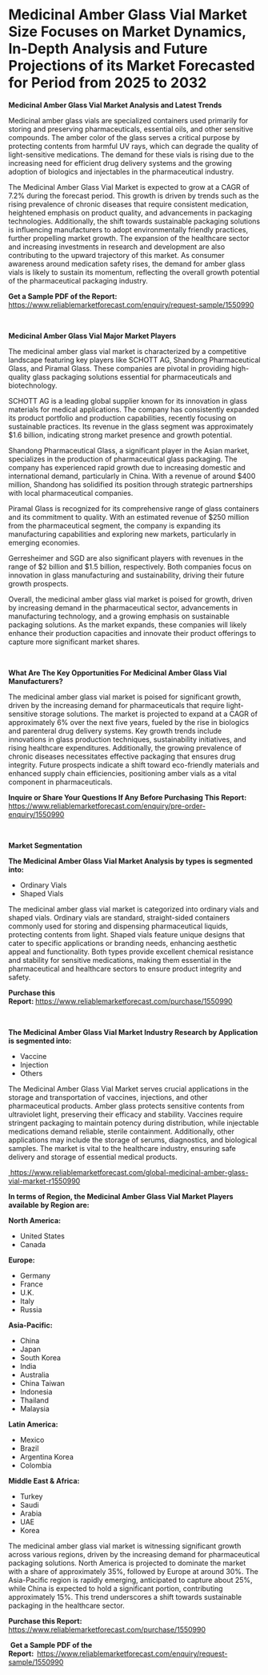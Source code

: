 <p><h1>Medicinal Amber Glass Vial Market Size Focuses on Market Dynamics, In-Depth Analysis and Future Projections of its Market Forecasted for Period from 2025 to 2032</h1></p><p><strong>Medicinal Amber Glass Vial Market Analysis and Latest Trends</strong></p>
<p><p>Medicinal amber glass vials are specialized containers used primarily for storing and preserving pharmaceuticals, essential oils, and other sensitive compounds. The amber color of the glass serves a critical purpose by protecting contents from harmful UV rays, which can degrade the quality of light-sensitive medications. The demand for these vials is rising due to the increasing need for efficient drug delivery systems and the growing adoption of biologics and injectables in the pharmaceutical industry.</p><p>The Medicinal Amber Glass Vial Market is expected to grow at a CAGR of 7.2% during the forecast period. This growth is driven by trends such as the rising prevalence of chronic diseases that require consistent medication, heightened emphasis on product quality, and advancements in packaging technologies. Additionally, the shift towards sustainable packaging solutions is influencing manufacturers to adopt environmentally friendly practices, further propelling market growth. The expansion of the healthcare sector and increasing investments in research and development are also contributing to the upward trajectory of this market. As consumer awareness around medication safety rises, the demand for amber glass vials is likely to sustain its momentum, reflecting the overall growth potential of the pharmaceutical packaging industry.</p></p>
<p><strong>Get a Sample PDF of the Report:&nbsp;</strong> <a href="https://www.reliablemarketforecast.com/enquiry/request-sample/1550990?utm_campaign=2994&utm_medium=2&utm_source=Github&utm_content=ia&utm_term=19042025&utm_id=medicinal-amber-glass-vial">https://www.reliablemarketforecast.com/enquiry/request-sample/1550990</a></p>
<p>&nbsp;</p>
<p><strong>Medicinal Amber Glass Vial Major Market Players</strong></p>
<p><p>The medicinal amber glass vial market is characterized by a competitive landscape featuring key players like SCHOTT AG, Shandong Pharmaceutical Glass, and Piramal Glass. These companies are pivotal in providing high-quality glass packaging solutions essential for pharmaceuticals and biotechnology.</p><p>SCHOTT AG is a leading global supplier known for its innovation in glass materials for medical applications. The company has consistently expanded its product portfolio and production capabilities, recently focusing on sustainable practices. Its revenue in the glass segment was approximately $1.6 billion, indicating strong market presence and growth potential.</p><p>Shandong Pharmaceutical Glass, a significant player in the Asian market, specializes in the production of pharmaceutical glass packaging. The company has experienced rapid growth due to increasing domestic and international demand, particularly in China. With a revenue of around $400 million, Shandong has solidified its position through strategic partnerships with local pharmaceutical companies.</p><p>Piramal Glass is recognized for its comprehensive range of glass containers and its commitment to quality. With an estimated revenue of $250 million from the pharmaceutical segment, the company is expanding its manufacturing capabilities and exploring new markets, particularly in emerging economies.</p><p>Gerresheimer and SGD are also significant players with revenues in the range of $2 billion and $1.5 billion, respectively. Both companies focus on innovation in glass manufacturing and sustainability, driving their future growth prospects.</p><p>Overall, the medicinal amber glass vial market is poised for growth, driven by increasing demand in the pharmaceutical sector, advancements in manufacturing technology, and a growing emphasis on sustainable packaging solutions. As the market expands, these companies will likely enhance their production capacities and innovate their product offerings to capture more significant market shares.</p></p>
<p>&nbsp;</p>
<p><strong>What Are The Key Opportunities For Medicinal Amber Glass Vial Manufacturers?</strong></p>
<p><p>The medicinal amber glass vial market is poised for significant growth, driven by the increasing demand for pharmaceuticals that require light-sensitive storage solutions. The market is projected to expand at a CAGR of approximately 6% over the next five years, fueled by the rise in biologics and parenteral drug delivery systems. Key growth trends include innovations in glass production techniques, sustainability initiatives, and rising healthcare expenditures. Additionally, the growing prevalence of chronic diseases necessitates effective packaging that ensures drug integrity. Future prospects indicate a shift toward eco-friendly materials and enhanced supply chain efficiencies, positioning amber vials as a vital component in pharmaceuticals.</p></p>
<p><strong>Inquire or Share Your Questions If Any Before Purchasing This Report:</strong> <a href="https://www.reliablemarketforecast.com/enquiry/pre-order-enquiry/1550990?utm_campaign=2994&utm_medium=2&utm_source=Github&utm_content=ia&utm_term=19042025&utm_id=medicinal-amber-glass-vial">https://www.reliablemarketforecast.com/enquiry/pre-order-enquiry/1550990</a></p>
<p>&nbsp;</p>
<p><strong>Market Segmentation</strong></p>
<p><strong>The Medicinal Amber Glass Vial Market Analysis by types is segmented into:</strong></p>
<p><ul><li>Ordinary Vials</li><li>Shaped Vials</li></ul></p>
<p><p>The medicinal amber glass vial market is categorized into ordinary vials and shaped vials. Ordinary vials are standard, straight-sided containers commonly used for storing and dispensing pharmaceutical liquids, protecting contents from light. Shaped vials feature unique designs that cater to specific applications or branding needs, enhancing aesthetic appeal and functionality. Both types provide excellent chemical resistance and stability for sensitive medications, making them essential in the pharmaceutical and healthcare sectors to ensure product integrity and safety.</p></p>
<p><strong>Purchase this Report:&nbsp;</strong><a href="https://www.reliablemarketforecast.com/purchase/1550990?utm_campaign=2994&utm_medium=2&utm_source=Github&utm_content=ia&utm_term=19042025&utm_id=medicinal-amber-glass-vial">https://www.reliablemarketforecast.com/purchase/1550990</a></p>
<p>&nbsp;</p>
<p><strong>The Medicinal Amber Glass Vial Market Industry Research by Application is segmented into:</strong></p>
<p><ul><li>Vaccine</li><li>Injection</li><li>Others</li></ul></p>
<p><p>The Medicinal Amber Glass Vial Market serves crucial applications in the storage and transportation of vaccines, injections, and other pharmaceutical products. Amber glass protects sensitive contents from ultraviolet light, preserving their efficacy and stability. Vaccines require stringent packaging to maintain potency during distribution, while injectable medications demand reliable, sterile containment. Additionally, other applications may include the storage of serums, diagnostics, and biological samples. The market is vital to the healthcare industry, ensuring safe delivery and storage of essential medical products.</p></p>
<p><a href="https://www.reliablemarketforecast.com/global-medicinal-amber-glass-vial-market-r1550990?utm_campaign=2994&utm_medium=2&utm_source=Github&utm_content=ia&utm_term=19042025&utm_id=medicinal-amber-glass-vial">&nbsp;https://www.reliablemarketforecast.com/global-medicinal-amber-glass-vial-market-r1550990</a></p>
<p><strong>In terms of Region, the Medicinal Amber Glass Vial Market Players available by Region are:</strong></p>
<p>
    <p> <strong> North America: </strong>
        <ul>
            <li>United States</li>
            <li>Canada</li>
        </ul>
        </p> 
    <p> <strong> Europe: </strong>
        <ul>
            <li>Germany</li>
            <li>France</li>
            <li>U.K.</li>
            <li>Italy</li>
            <li>Russia</li>
        </ul>
        </p> 
    <p> <strong> Asia-Pacific: </strong>
        <ul>
            <li>China</li>
            <li>Japan</li>
            <li>South Korea</li>
            <li>India</li>
            <li>Australia</li>
            <li>China Taiwan</li>
            <li>Indonesia</li>
            <li>Thailand</li>
            <li>Malaysia</li>
        </ul>
        </p> 
    <p> <strong> Latin America: </strong>
        <ul>
            <li>Mexico</li>
            <li>Brazil</li>
            <li>Argentina Korea</li>
            <li>Colombia</li>
        </ul>
        </p> 
    <p> <strong> Middle East & Africa: </strong>
        <ul>
            <li>Turkey</li>
            <li>Saudi</li>
            <li>Arabia</li>
            <li>UAE</li>
            <li>Korea</li>
        </ul>
    </p>
    </p>
<p><p>The medicinal amber glass vial market is witnessing significant growth across various regions, driven by the increasing demand for pharmaceutical packaging solutions. North America is projected to dominate the market with a share of approximately 35%, followed by Europe at around 30%. The Asia-Pacific region is rapidly emerging, anticipated to capture about 25%, while China is expected to hold a significant portion, contributing approximately 15%. This trend underscores a shift towards sustainable packaging in the healthcare sector.</p></p>
<p><strong>Purchase this Report: </strong><a href="https://www.reliablemarketforecast.com/purchase/1550990?utm_campaign=2994&utm_medium=2&utm_source=Github&utm_content=ia&utm_term=19042025&utm_id=medicinal-amber-glass-vial">https://www.reliablemarketforecast.com/purchase/1550990</a></p>
<p>&nbsp;<strong>Get a Sample PDF of the Report:&nbsp;&nbsp;</strong><a href="https://www.reliablemarketforecast.com/enquiry/request-sample/1550990?utm_campaign=2994&utm_medium=2&utm_source=Github&utm_content=ia&utm_term=19042025&utm_id=medicinal-amber-glass-vial">https://www.reliablemarketforecast.com/enquiry/request-sample/1550990</a></p>
<p><strong></strong></p>
<p><p></p><p></p><p></p></p>